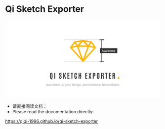 # Qi Sketch Exporter

![](./docs/assets/banner.png)

* 请直接阅读文档：
* Please read the documentation directly: 

https://qiqi-1996.github.io/qi-sketch-exporter